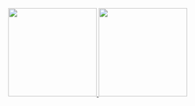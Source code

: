 
 <div>
   <a href="https://github.com/grpneto">
   <img height="180em" src="https://github-readme-stats.vercel.app/api?username=grpneto&show_icons=true&theme=tokyonight&include_all_commits=true&count_private=true"/>
   <img height="180em" src="https://github-readme-stats.vercel.app/api/top-langs/?username=grpneto&layout=compact&langs_count=6&theme=omni=true/"/>
</div>
    

</div>
 
<br>
 


